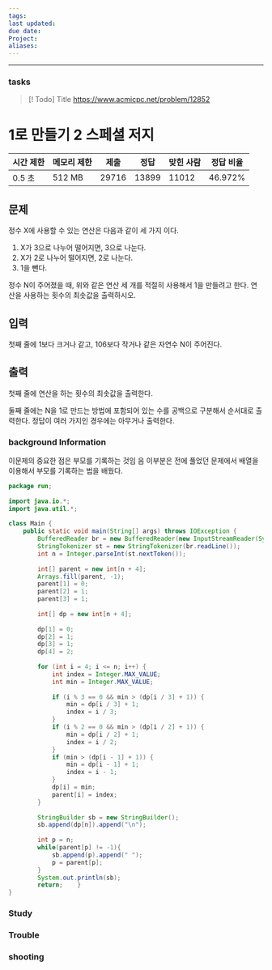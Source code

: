```yaml
---
tags: 
last updated: 
due date: 
Project: 
aliases:
---
```

--- 
### tasks

> [! Todo] Title
> https://www.acmicpc.net/problem/12852
# 1로 만들기 2 스페셜 저지

|시간 제한|메모리 제한|제출|정답|맞힌 사람|정답 비율|
|---|---|---|---|---|---|
|0.5 초|512 MB|29716|13899|11012|46.972%|

## 문제

정수 X에 사용할 수 있는 연산은 다음과 같이 세 가지 이다.

1. X가 3으로 나누어 떨어지면, 3으로 나눈다.
2. X가 2로 나누어 떨어지면, 2로 나눈다.
3. 1을 뺀다.

정수 N이 주어졌을 때, 위와 같은 연산 세 개를 적절히 사용해서 1을 만들려고 한다. 연산을 사용하는 횟수의 최솟값을 출력하시오.

## 입력

첫째 줄에 1보다 크거나 같고, 106보다 작거나 같은 자연수 N이 주어진다.

## 출력

첫째 줄에 연산을 하는 횟수의 최솟값을 출력한다.

둘째 줄에는 N을 1로 만드는 방법에 포함되어 있는 수를 공백으로 구분해서 순서대로 출력한다. 정답이 여러 가지인 경우에는 아무거나 출력한다.
### background Information

이문제의 중요한 점은 부모를 기록하는 것임 음 이부분은 전에 풀었던 문제에서 배열을 이용해서 부모를 기록하는 법을 배웠다.

```java
package run;  
  
import java.io.*;  
import java.util.*;  
  
class Main {  
    public static void main(String[] args) throws IOException {  
        BufferedReader br = new BufferedReader(new InputStreamReader(System.in));  
        StringTokenizer st = new StringTokenizer(br.readLine());  
        int n = Integer.parseInt(st.nextToken());  
  
        int[] parent = new int[n + 4];  
        Arrays.fill(parent, -1);  
        parent[1] = 0;  
        parent[2] = 1;  
        parent[3] = 1;  
  
        int[] dp = new int[n + 4];  
  
        dp[1] = 0;  
        dp[2] = 1;  
        dp[3] = 1;  
        dp[4] = 2;  
  
        for (int i = 4; i <= n; i++) {  
            int index = Integer.MAX_VALUE;  
            int min = Integer.MAX_VALUE;  
  
            if (i % 3 == 0 && min > (dp[i / 3] + 1)) {  
                min = dp[i / 3] + 1;  
                index = i / 3;  
            }  
            if (i % 2 == 0 && min > (dp[i / 2] + 1)) {  
                min = dp[i / 2] + 1;  
                index = i / 2;  
            }  
            if (min > (dp[i - 1] + 1)) {  
                min = dp[i - 1] + 1;  
                index = i - 1;  
            }  
            dp[i] = min;  
            parent[i] = index;  
        }  
  
        StringBuilder sb = new StringBuilder();  
        sb.append(dp[n]).append("\n");  
  
        int p = n;  
        while(parent[p] != -1){  
            sb.append(p).append(" ");  
            p = parent[p];  
        }  
        System.out.println(sb);  
        return;    }  
}
```


### Study



### Trouble





### shooting
